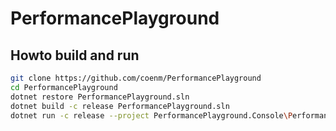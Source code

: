 # PerformancePlayground

## Howto build and run

```bash
git clone https://github.com/coenm/PerformancePlayground
cd PerformancePlayground
dotnet restore PerformancePlayground.sln
dotnet build -c release PerformancePlayground.sln
dotnet run -c release --project PerformancePlayground.Console\PerformancePlayground.Console.csproj
```